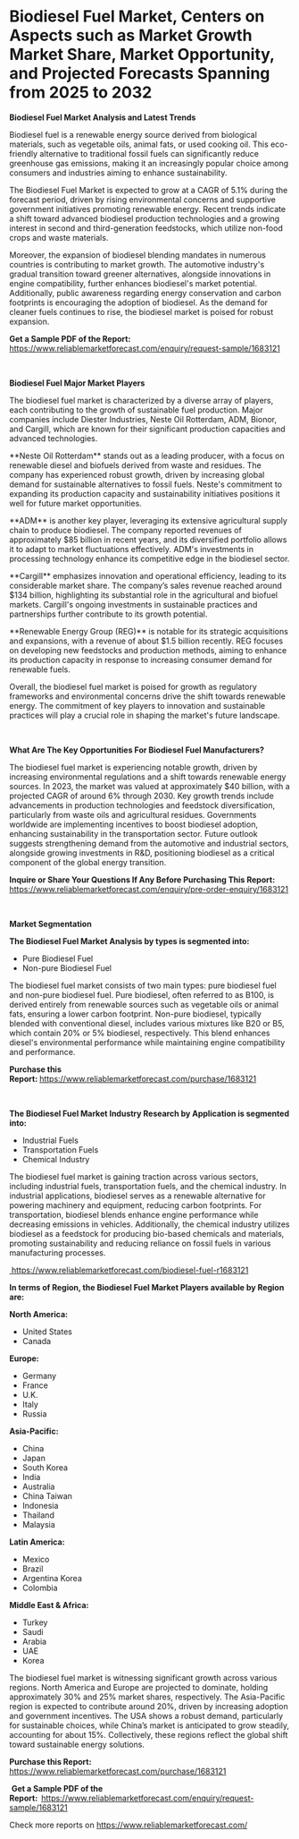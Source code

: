 <p><h1>Biodiesel Fuel Market, Centers on Aspects such as Market Growth Market Share, Market Opportunity, and Projected Forecasts Spanning from 2025 to 2032</h1></p><p><strong>Biodiesel Fuel Market Analysis and Latest Trends</strong></p>
<p><p>Biodiesel fuel is a renewable energy source derived from biological materials, such as vegetable oils, animal fats, or used cooking oil. This eco-friendly alternative to traditional fossil fuels can significantly reduce greenhouse gas emissions, making it an increasingly popular choice among consumers and industries aiming to enhance sustainability. </p><p>The Biodiesel Fuel Market is expected to grow at a CAGR of 5.1% during the forecast period, driven by rising environmental concerns and supportive government initiatives promoting renewable energy. Recent trends indicate a shift toward advanced biodiesel production technologies and a growing interest in second and third-generation feedstocks, which utilize non-food crops and waste materials. </p><p>Moreover, the expansion of biodiesel blending mandates in numerous countries is contributing to market growth. The automotive industry's gradual transition toward greener alternatives, alongside innovations in engine compatibility, further enhances biodiesel's market potential. Additionally, public awareness regarding energy conservation and carbon footprints is encouraging the adoption of biodiesel. As the demand for cleaner fuels continues to rise, the biodiesel market is poised for robust expansion.</p></p>
<p><strong>Get a Sample PDF of the Report:&nbsp;</strong> <a href="https://www.reliablemarketforecast.com/enquiry/request-sample/1683121?utm_campaign=3225&utm_medium=2&utm_source=Github&utm_content=ia&utm_term=26032025&utm_id=biodiesel-fuel">https://www.reliablemarketforecast.com/enquiry/request-sample/1683121</a></p>
<p>&nbsp;</p>
<p><strong>Biodiesel Fuel Major Market Players</strong></p>
<p><p>The biodiesel fuel market is characterized by a diverse array of players, each contributing to the growth of sustainable fuel production. Major companies include Diester Industries, Neste Oil Rotterdam, ADM, Bionor, and Cargill, which are known for their significant production capacities and advanced technologies.</p><p>**Neste Oil Rotterdam** stands out as a leading producer, with a focus on renewable diesel and biofuels derived from waste and residues. The company has experienced robust growth, driven by increasing global demand for sustainable alternatives to fossil fuels. Neste's commitment to expanding its production capacity and sustainability initiatives positions it well for future market opportunities.</p><p>**ADM** is another key player, leveraging its extensive agricultural supply chain to produce biodiesel. The company reported revenues of approximately $85 billion in recent years, and its diversified portfolio allows it to adapt to market fluctuations effectively. ADM's investments in processing technology enhance its competitive edge in the biodiesel sector.</p><p>**Cargill** emphasizes innovation and operational efficiency, leading to its considerable market share. The company’s sales revenue reached around $134 billion, highlighting its substantial role in the agricultural and biofuel markets. Cargill's ongoing investments in sustainable practices and partnerships further contribute to its growth potential.</p><p>**Renewable Energy Group (REG)** is notable for its strategic acquisitions and expansions, with a revenue of about $1.5 billion recently. REG focuses on developing new feedstocks and production methods, aiming to enhance its production capacity in response to increasing consumer demand for renewable fuels.</p><p>Overall, the biodiesel fuel market is poised for growth as regulatory frameworks and environmental concerns drive the shift towards renewable energy. The commitment of key players to innovation and sustainable practices will play a crucial role in shaping the market's future landscape.</p></p>
<p>&nbsp;</p>
<p><strong>What Are The Key Opportunities For Biodiesel Fuel Manufacturers?</strong></p>
<p><p>The biodiesel fuel market is experiencing notable growth, driven by increasing environmental regulations and a shift towards renewable energy sources. In 2023, the market was valued at approximately $40 billion, with a projected CAGR of around 6% through 2030. Key growth trends include advancements in production technologies and feedstock diversification, particularly from waste oils and agricultural residues. Governments worldwide are implementing incentives to boost biodiesel adoption, enhancing sustainability in the transportation sector. Future outlook suggests strengthening demand from the automotive and industrial sectors, alongside growing investments in R&D, positioning biodiesel as a critical component of the global energy transition.</p></p>
<p><strong>Inquire or Share Your Questions If Any Before Purchasing This Report:</strong> <a href="https://www.reliablemarketforecast.com/enquiry/pre-order-enquiry/1683121?utm_campaign=3225&utm_medium=2&utm_source=Github&utm_content=ia&utm_term=26032025&utm_id=biodiesel-fuel">https://www.reliablemarketforecast.com/enquiry/pre-order-enquiry/1683121</a></p>
<p>&nbsp;</p>
<p><strong>Market Segmentation</strong></p>
<p><strong>The Biodiesel Fuel Market Analysis by types is segmented into:</strong></p>
<p><ul><li>Pure Biodiesel Fuel</li><li>Non-pure Biodiesel Fuel</li></ul></p>
<p><p>The biodiesel fuel market consists of two main types: pure biodiesel fuel and non-pure biodiesel fuel. Pure biodiesel, often referred to as B100, is derived entirely from renewable sources such as vegetable oils or animal fats, ensuring a lower carbon footprint. Non-pure biodiesel, typically blended with conventional diesel, includes various mixtures like B20 or B5, which contain 20% or 5% biodiesel, respectively. This blend enhances diesel's environmental performance while maintaining engine compatibility and performance.</p></p>
<p><strong>Purchase this Report:&nbsp;</strong><a href="https://www.reliablemarketforecast.com/purchase/1683121?utm_campaign=3225&utm_medium=2&utm_source=Github&utm_content=ia&utm_term=26032025&utm_id=biodiesel-fuel">https://www.reliablemarketforecast.com/purchase/1683121</a></p>
<p>&nbsp;</p>
<p><strong>The Biodiesel Fuel Market Industry Research by Application is segmented into:</strong></p>
<p><ul><li>Industrial Fuels</li><li>Transportation Fuels</li><li>Chemical Industry</li></ul></p>
<p><p>The biodiesel fuel market is gaining traction across various sectors, including industrial fuels, transportation fuels, and the chemical industry. In industrial applications, biodiesel serves as a renewable alternative for powering machinery and equipment, reducing carbon footprints. For transportation, biodiesel blends enhance engine performance while decreasing emissions in vehicles. Additionally, the chemical industry utilizes biodiesel as a feedstock for producing bio-based chemicals and materials, promoting sustainability and reducing reliance on fossil fuels in various manufacturing processes.</p></p>
<p><a href="https://www.reliablemarketforecast.com/biodiesel-fuel-r1683121?utm_campaign=3225&utm_medium=2&utm_source=Github&utm_content=ia&utm_term=26032025&utm_id=biodiesel-fuel">&nbsp;https://www.reliablemarketforecast.com/biodiesel-fuel-r1683121</a></p>
<p><strong>In terms of Region, the Biodiesel Fuel Market Players available by Region are:</strong></p>
<p>
    <p> <strong> North America: </strong>
        <ul>
            <li>United States</li>
            <li>Canada</li>
        </ul>
        </p> 
    <p> <strong> Europe: </strong>
        <ul>
            <li>Germany</li>
            <li>France</li>
            <li>U.K.</li>
            <li>Italy</li>
            <li>Russia</li>
        </ul>
        </p> 
    <p> <strong> Asia-Pacific: </strong>
        <ul>
            <li>China</li>
            <li>Japan</li>
            <li>South Korea</li>
            <li>India</li>
            <li>Australia</li>
            <li>China Taiwan</li>
            <li>Indonesia</li>
            <li>Thailand</li>
            <li>Malaysia</li>
        </ul>
        </p> 
    <p> <strong> Latin America: </strong>
        <ul>
            <li>Mexico</li>
            <li>Brazil</li>
            <li>Argentina Korea</li>
            <li>Colombia</li>
        </ul>
        </p> 
    <p> <strong> Middle East & Africa: </strong>
        <ul>
            <li>Turkey</li>
            <li>Saudi</li>
            <li>Arabia</li>
            <li>UAE</li>
            <li>Korea</li>
        </ul>
    </p>
    </p>
<p><p>The biodiesel fuel market is witnessing significant growth across various regions. North America and Europe are projected to dominate, holding approximately 30% and 25% market shares, respectively. The Asia-Pacific region is expected to contribute around 20%, driven by increasing adoption and government incentives. The USA shows a robust demand, particularly for sustainable choices, while China’s market is anticipated to grow steadily, accounting for about 15%. Collectively, these regions reflect the global shift toward sustainable energy solutions.</p></p>
<p><strong>Purchase this Report: </strong><a href="https://www.reliablemarketforecast.com/purchase/1683121?utm_campaign=3225&utm_medium=2&utm_source=Github&utm_content=ia&utm_term=26032025&utm_id=biodiesel-fuel">https://www.reliablemarketforecast.com/purchase/1683121</a></p>
<p>&nbsp;<strong>Get a Sample PDF of the Report:&nbsp;&nbsp;</strong><a href="https://www.reliablemarketforecast.com/enquiry/request-sample/1683121?utm_campaign=3225&utm_medium=2&utm_source=Github&utm_content=ia&utm_term=26032025&utm_id=biodiesel-fuel">https://www.reliablemarketforecast.com/enquiry/request-sample/1683121</a></p>
<p><strong></strong></p>
<p>Check more reports on <a href="https://www.reliablemarketforecast.com/?utm_campaign=3225&utm_medium=2&utm_source=Github&utm_content=ia&utm_term=26032025&utm_id=biodiesel-fuel">https://www.reliablemarketforecast.com/</a></p>